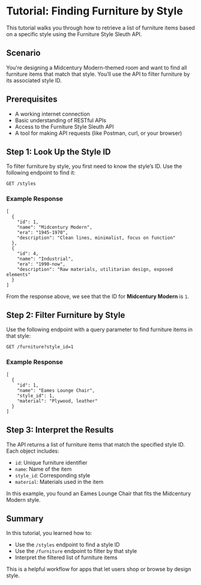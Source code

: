 # Tutorial: Finding Furniture by Style

This tutorial walks you through how to retrieve a list of furniture items based on a specific style using the Furniture Style Sleuth API.

## Scenario

You're designing a Midcentury Modern-themed room and want to find all furniture items that match that style. You’ll use the API to filter furniture by its associated style ID.

## Prerequisites

- A working internet connection
- Basic understanding of RESTful APIs
- Access to the Furniture Style Sleuth API
- A tool for making API requests (like Postman, curl, or your browser)

## Step 1: Look Up the Style ID

To filter furniture by style, you first need to know the style’s ID. Use the following endpoint to find it:

```http
GET /styles
```
### Example Response

```
[
  {
    "id": 1,
    "name": "Midcentury Modern",
    "era": "1945-1970",
    "description": "Clean lines, minimalist, focus on function"
  },
  {
    "id": 4,
    "name": "Industrial",
    "era": "1990-now",
    "description": "Raw materials, utilitarian design, exposed elements"
  }
]
```
From the response above, we see that the ID for **Midcentury Modern** is `1`.

## Step 2: Filter Furniture by Style

Use the following endpoint with a query parameter to find furniture items in that style:

```http
GET /furniture?style_id=1
```

### Example Response

```
[
  {
    "id": 1,
    "name": "Eames Lounge Chair",
    "style_id": 1,
    "material": "Plywood, leather"
  }
]
```
## Step 3: Interpret the Results

The API returns a list of furniture items that match the specified style ID. Each object includes:

- `id`: Unique furniture identifier  
- `name`: Name of the item  
- `style_id`: Corresponding style  
- `material`: Materials used in the item  

In this example, you found an Eames Lounge Chair that fits the Midcentury Modern style.

## Summary

In this tutorial, you learned how to:

- Use the `/styles` endpoint to find a style ID  
- Use the `/furniture` endpoint to filter by that style  
- Interpret the filtered list of furniture items  

This is a helpful workflow for apps that let users shop or browse by design style.